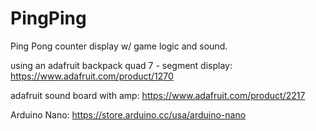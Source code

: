 # PingPing
Ping Pong counter display w/ game logic and sound. 

using an adafruit backpack quad 7 - segment display:
https://www.adafruit.com/product/1270

adafruit sound board with amp:
https://www.adafruit.com/product/2217

Arduino Nano:
https://store.arduino.cc/usa/arduino-nano
